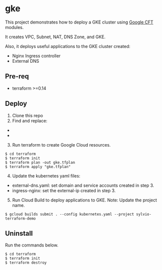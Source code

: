 # gke
This project demonstrates how to deploy a GKE cluster using [Google CFT](https://github.com/GoogleCloudPlatform/cloud-foundation-toolkit/blob/master/docs/terraform.md) modules.

It creates VPC, Subnet, NAT, DNS Zone, and GKE.

Also, it deploys useful applications to the GKE cluster created:
- Nginx Ingress controller
- External DNS

## Pre-req
- terraform >=0.14

## Deploy

1. Clone this repo
2. Find and replace:
- <YOUR-PROJECT-ID>
- <YOUR-DNS-NAME>

3. Run terraform to create Google Cloud resources.
```
$ cd terraform
$ terraform init
$ terraform plan -out gke.tfplan
$ terraform apply "gke.tfplan"
```
4. Update the kubernetes yaml files:
- external-dns.yaml: set domain and service accounts created in step 3.
- ingress-nginx: set the external-ip created in step 3.

5. Run Cloud Build to deploy applications to GKE. 
Note: Update the project name.
```
$ gcloud builds submit . --config kubernetes.yaml --project sylvio-terraform-demo
```

## Uninstall
Run the commands below.
```
$ cd terraform
$ terraform init
$ terraform destroy
```

